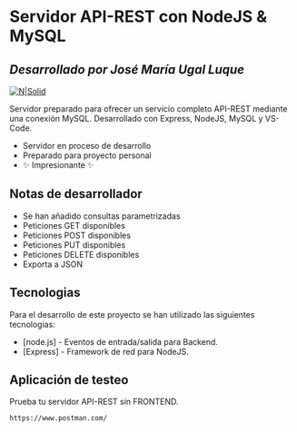 # Servidor API-REST con NodeJS & MySQL 
## _Desarrollado por José María Ugal Luque_

[![N|Solid](https://avatars.githubusercontent.com/u/82246952?s=60&v=4)](https://www.codefastly.net)

Servidor preparado para ofrecer un servicio completo API-REST mediante una conexión MySQL.
Desarrollado con Express, NodeJS, MySQL y VS-Code.

- Servidor en proceso de desarrollo
- Preparado para proyecto personal
- ✨ Impresionante ✨

## Notas de desarrollador

- Se han añadido consultas parametrizadas
- Peticiones GET disponibles
- Peticiones POST disponibles
- Peticiones PUT disponibles
- Peticiones DELETE disponibles
- Exporta a JSON

## Tecnologias

Para el desarrollo de este proyecto se han utilizado las siguientes tecnologias:
- [node.js] - Eventos de entrada/salida para Backend.
- [Express] - Framework de red para NodeJS.

## Aplicación de testeo

Prueba tu servidor API-REST sin FRONTEND.
```sh
https://www.postman.com/
```

